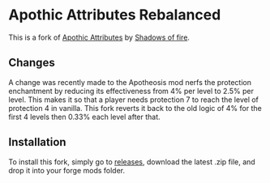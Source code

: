 # Apothic Attributes Rebalanced
This is a fork of [Apothic Attributes](https://github.com/Shadows-of-Fire/Apothic-Attributes) by [Shadows of fire](https://github.com/Shadows-of-Fire).

## Changes
A change was recently made to the Apotheosis mod nerfs the protection enchantment by reducing its effectiveness from 4% per level to 2.5% per level. This makes it so that a player needs protection 7 to reach the level of protection 4 in vanilla. This fork reverts it back to the old logic of 4% for the first 4 levels then 0.33% each level after that.

## Installation
To install this fork, simply go to [releases](https://github.com/CJACOBSON32/Apothic-Attributes-Rebalanced/releases), download the latest .zip file, and drop it into your forge mods folder.